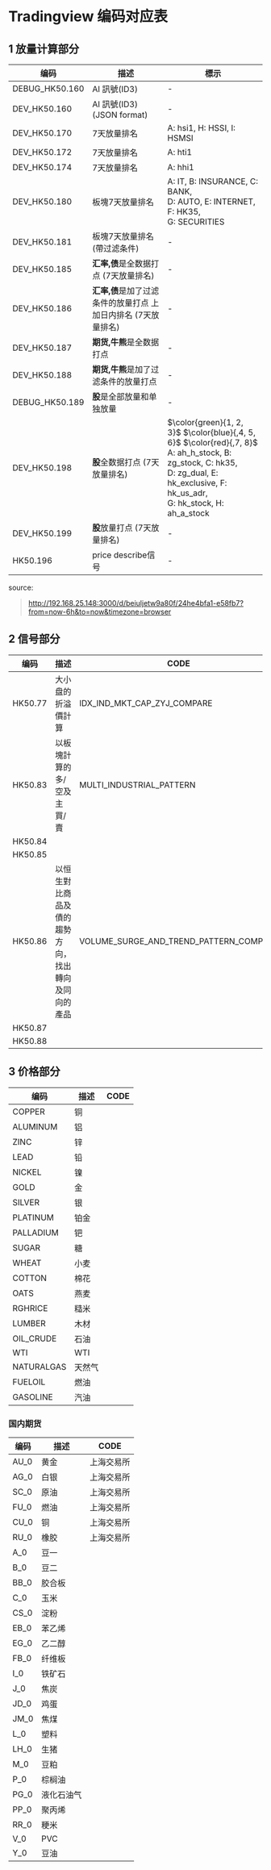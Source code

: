 # Tradingview 编码对应表

## 1 放量计算部分

| 编码 | 描述 | 標示 |
| --- | --- | --- |
| DEBUG_HK50.160 | AI 訊號(ID3) | - |
| DEV_HK50.160 | AI 訊號(ID3) (JSON format) | - |
| DEV_HK50.170 | 7天放量排名 | A: hsi1, H: HSSI, I: HSMSI |
| DEV_HK50.172 | 7天放量排名 | A: hti1 |
| DEV_HK50.174 | 7天放量排名 | A: hhi1 |
| DEV_HK50.180 | 板塊7天放量排名 | A: IT, B: INSURANCE, C: BANK, <br />D: AUTO, E: INTERNET, F: HK35, <br />G: SECURITIES|
| DEV_HK50.181 | 板塊7天放量排名(帶过滤条件) | - |
| DEV_HK50.185 | **汇率,债**是全数据打点 (7天放量排名) | - |
| DEV_HK50.186 | **汇率,债**是加了过滤条件的放量打点 上加日内排名 (7天放量排名) | - |
| DEV_HK50.187 | **期货,牛熊**是全数据打点 | - |
| DEV_HK50.188 | **期货,牛熊**是加了过滤条件的放量打点 | - |
| DEBUG_HK50.189 | **股**是全部放量和单独放量 | - |
| DEV_HK50.198 | **股**全数据打点 (7天放量排名) | $\color{green}{1, 2, 3}$ $\color{blue}{,4, 5, 6}$ $\color{red}{,7, 8}$ <br />A: ah_h_stock, B: zg_stock, C: hk35, <br />D: zg_dual, E: hk_exclusive, F: hk_us_adr, <br />G: hk_stock, H: ah_a_stock |
| DEV_HK50.199 | **股**放量打点 (7天放量排名) | - |
| HK50.196 | price describe信号 | - |

source: 
> http://192.168.25.148:3000/d/beiuljetw9a80f/24he4bfa1-e58fb7?from=now-6h&to=now&timezone=browser

## 2 信号部分

| 编码 | 描述 | CODE |
| --- | --- | --- |
|HK50.77 | 大小盘的折溢價計算 | IDX_IND_MKT_CAP_ZYJ_COMPARE |
|HK50.83 | 以板塊計算的多/空及主買/賣 | MULTI_INDUSTRIAL_PATTERN |
|HK50.84 | | |
|HK50.85 | | |
|HK50.86 | 以恒生對比商品及債的趨勢方向，找出轉向及同向的產品 | VOLUME_SURGE_AND_TREND_PATTERN_COMPARE |
|HK50.87 | | |
|HK50.88 | | |

## 3 价格部分

| 编码 | 描述 | CODE |
| --- | --- | --- |
|COPPER | 铜 | |
|ALUMINUM | 铝 | |
|ZINC | 锌 | |
|LEAD | 铅 | |
|NICKEL | 镍 | |
|GOLD | 金 | |
|SILVER | 银 | |
|PLATINUM | 铂金 | |
|PALLADIUM | 钯 | |
|SUGAR | 糖 | |
|WHEAT | 小麦 | |
|COTTON | 棉花 | |
|OATS | 燕麦 | |
|RGHRICE | 糙米 | |
|LUMBER | 木材 | |
|OIL_CRUDE | 石油 | |
|WTI | WTI | |
|NATURALGAS | 天然气 | |
|FUELOIL | 燃油 | |
|GASOLINE | 汽油 | |

### 国内期货
| 编码 | 描述 | CODE |
| --- | --- | --- |
|AU_0 | 黄金 |上海交易所 |
|AG_0 | 白银 |上海交易所 |
|SC_0 | 原油 |上海交易所 |
|FU_0 | 燃油 |上海交易所 |
|CU_0 | 铜 |上海交易所 |
|RU_0 | 橡胶 |上海交易所 |
|A_0 | 豆一 | |
|B_0 | 豆二 | |
|BB_0 | 胶合板 | |
|C_0 | 玉米 | |
|CS_0 | 淀粉 | |
|EB_0 | 苯乙烯 | |
|EG_0 | 乙二醇 | |
|FB_0 | 纤维板 | |
|I_0 | 铁矿石 | |
|J_0 | 焦炭 | |
|JD_0 | 鸡蛋 | |
|JM_0 | 焦煤 | |
|L_0 | 塑料 | |
|LH_0 | 生猪 | |
|M_0 | 豆粕 | |
|P_0 | 棕榈油 | |
|PG_0 | 液化石油气 | |
|PP_0 | 聚丙烯 | |
|RR_0 | 粳米 | |
|V_0 | PVC | |
|Y_0 | 豆油 | |


